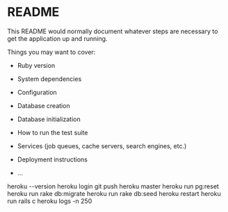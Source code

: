 # README

This README would normally document whatever steps are necessary to get the
application up and running.

Things you may want to cover:

* Ruby version

* System dependencies

* Configuration

* Database creation

* Database initialization

* How to run the test suite

* Services (job queues, cache servers, search engines, etc.)

* Deployment instructions

* ...

heroku --version
heroku login
git push heroku master
heroku run pg:reset
heroku run rake db:migrate
heroku run rake db:seed
heroku restart
heroku run rails c
heroku logs -n 250